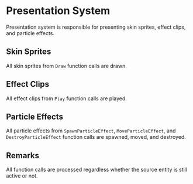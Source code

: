 # Presentation System

Presentation system is responsible for presenting skin sprites, effect clips, and particle effects.

## Skin Sprites

All skin sprites from `Draw` function calls are drawn.

## Effect Clips

All effect clips from `Play` function calls are played.

## Particle Effects

All particle effects from `SpawnParticleEffect`, `MoveParticleEffect`, and `DestroyParticleEffect` function calls are spawned, moved, and destroyed.

## Remarks

All function calls are processed regardless whether the source entity is still active or not.
